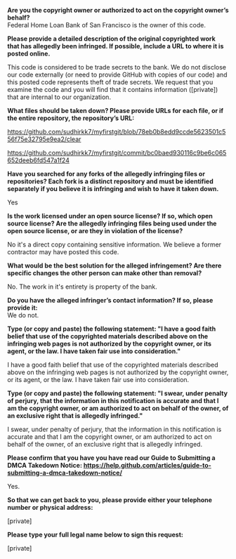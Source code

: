 
**Are you the copyright owner or authorized to act on the copyright owner’s behalf?**  
Federal Home Loan Bank of San Francisco is the owner of this code.

**Please provide a detailed description of the original copyrighted work that has allegedly been infringed. If possible, include a URL to where it is posted online.**

This code is considered to be trade secrets to the bank. We do not disclose our code externally (or need to provide GitHub with copies of our code) and this posted code represents theft of trade secrets. We request that you examine the code and you will find that it contains information ([private]) that are internal to our organization.

**What files should be taken down? Please provide URLs for each file, or if the entire repository, the repository’s URL:**

https://github.com/sudhirkk7/myfirstgit/blob/78eb0b8edd9ccde5623501c556f75e32795e9ea2/clear

https://github.com/sudhirkk7/myfirstgit/commit/bc0baed930116c9be6c065652deeb6fd547a1f24

**Have you searched for any forks of the allegedly infringing files or repositories? Each fork is a distinct repository and must be identified separately if you believe it is infringing and wish to have it taken down.**

Yes

**Is the work licensed under an open source license? If so, which open source license? Are the allegedly infringing files being used under the open source license, or are they in violation of the license?**

No it's a direct copy containing sensitive information. We believe a former contractor may have posted this code.

**What would be the best solution for the alleged infringement? Are there specific changes the other person can make other than removal?**

No. The work in it's entirety is property of the bank.

**Do you have the alleged infringer’s contact information? If so, please provide it:**  
We do not.

**Type (or copy and paste) the following statement: "I have a good faith belief that use of the copyrighted materials described above on the infringing web pages is not authorized by the copyright owner, or its agent, or the law. I have taken fair use into consideration."**

I have a good faith belief that use of the copyrighted materials described above on the infringing web pages is not authorized by the copyright owner, or its agent, or the law. I have taken fair use into consideration.

**Type (or copy and paste) the following statement: "I swear, under penalty of perjury, that the information in this notification is accurate and that I am the copyright owner, or am authorized to act on behalf of the owner, of an exclusive right that is allegedly infringed."**

I swear, under penalty of perjury, that the information in this notification is accurate and that I am the copyright owner, or am authorized to act on behalf of the owner, of an exclusive right that is allegedly infringed.

**Please confirm that you have you have read our Guide to Submitting a DMCA Takedown Notice: https://help.github.com/articles/guide-to-submitting-a-dmca-takedown-notice/**

Yes.

**So that we can get back to you, please provide either your telephone number or physical address:**

[private]

**Please type your full legal name below to sign this request:**

[private]
